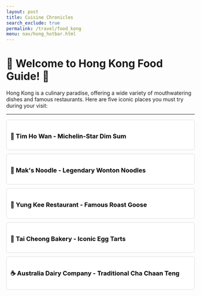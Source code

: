 ```yaml
---
layout: post 
title: Cuisine Chronicles
search_exclude: true
permalink: /travel/food_kong
menu: nav/hong_hotbar.html
---
```


# 🌟 Welcome to Hong Kong Food Guide! 🌟

Hong Kong is a culinary paradise, offering a wide variety of mouthwatering dishes and famous restaurants. Here are five iconic places you must try during your visit:

---

<div style="background-color:#ffffff; color:#000000; padding: 10px; border: 1px solid #ddd; border-radius: 5px; margin-bottom: 10px; cursor: pointer;" onclick="this.nextElementSibling.style.display = this.nextElementSibling.style.display === 'none' ? 'block' : 'none';">
  <h3>🍴 Tim Ho Wan - Michelin-Star Dim Sum</h3>
</div>
<div style="display: none; padding: 10px;">
  Tim Ho Wan is one of the most affordable Michelin-starred restaurants in the world. Known for its iconic baked BBQ pork buns, you can also enjoy classics like:
  <ul>
    <li>Steamed Pork Dumplings with Shrimp (Siu Mai)</li>
    <li>Pan-Fried Turnip Cake</li>
    <li>Vermicelli Roll with BBQ Pork</li>
    <li>Egg Custard Buns</li>
  </ul>
</div>

<div style="background-color:#ffffff; color:#000000; padding: 10px; border: 1px solid #ddd; border-radius: 5px; margin-bottom: 10px; cursor: pointer;" onclick="this.nextElementSibling.style.display = this.nextElementSibling.style.display === 'none' ? 'block' : 'none';">
  <h3>🍜 Mak's Noodle - Legendary Wonton Noodles</h3>
</div>
<div style="display: none; padding: 10px;">
  Mak's Noodle is famous for its delicate wonton noodles in flavorful broth. Don’t miss:
  <ul>
    <li>Shrimp Wonton Noodles</li>
    <li>Beef Brisket Noodles</li>
    <li>Tossed Noodles with Oyster Sauce</li>
    <li>Chinese Kale with Oyster Sauce</li>
  </ul>
</div>

<div style="background-color:#ffffff; color:#000000; padding: 10px; border: 1px solid #ddd; border-radius: 5px; margin-bottom: 10px; cursor: pointer;" onclick="this.nextElementSibling.style.display = this.nextElementSibling.style.display === 'none' ? 'block' : 'none';">
  <h3>🦆 Yung Kee Restaurant - Famous Roast Goose</h3>
</div>
<div style="display: none; padding: 10px;">
  A culinary institution in Hong Kong, Yung Kee serves some of the best roast goose in the city. Popular dishes include:
  <ul>
    <li>Charcoal Roasted Goose</li>
    <li>Century Egg with Pickled Ginger</li>
    <li>Crispy Skin Suckling Pig</li>
    <li>Double-Boiled Soups</li>
  </ul>
</div>

<div style="background-color:#ffffff; color:#000000; padding: 10px; border: 1px solid #ddd; border-radius: 5px; margin-bottom: 10px; cursor: pointer;" onclick="this.nextElementSibling.style.display = this.nextElementSibling.style.display === 'none' ? 'block' : 'none';">
  <h3>🥧 Tai Cheong Bakery - Iconic Egg Tarts</h3>
</div>
<div style="display: none; padding: 10px;">
  This bakery has been delighting locals and tourists for decades with its silky egg tarts and other pastries. Try:
  <ul>
    <li>Classic Egg Tarts</li>
    <li>Pineapple Buns</li>
    <li>Coconut Tarts</li>
    <li>Swiss Rolls</li>
  </ul>
</div>

<div style="background-color:#ffffff; color:#000000; padding: 10px; border: 1px solid #ddd; border-radius: 5px; margin-bottom: 10px; cursor: pointer;" onclick="this.nextElementSibling.style.display = this.nextElementSibling.style.display === 'none' ? 'block' : 'none';">
  <h3>☕ Australia Dairy Company - Traditional Cha Chaan Teng</h3>
</div>
<div style="display: none; padding: 10px;">
  Known for its efficient service and comforting dishes, this cafe is a local favorite. Signature items include:
  <ul>
    <li>Scrambled Eggs with Toast</li>
    <li>Steamed Milk Pudding</li>
    <li>Macaroni in Soup with Ham</li>
    <li>HK-Style Milk Tea</li>
  </ul>
</div>
